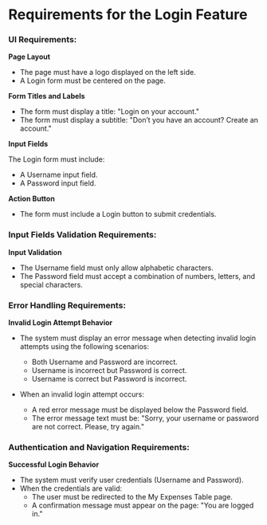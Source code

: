 # Requirements for the Login Feature

### UI Requirements:

**Page Layout**

- The page must have a logo displayed on the left side.
- A Login form must be centered on the page.

**Form Titles and Labels**

- The form must display a title: "Login on your account."
- The form must display a subtitle: "Don’t you have an account? Create an account."

**Input Fields**

The Login form must include:
  - A Username input field.
  - A Password input field.

**Action Button**

  - The form must include a Login button to submit credentials.

### Input Fields Validation Requirements:

**Input Validation**

  - The Username field must only allow alphabetic characters.
  - The Password field must accept a combination of numbers, letters, and special characters.

### Error Handling Requirements:

**Invalid Login Attempt Behavior**

  - The system must display an error message when detecting invalid login attempts using the following scenarios:
    - Both Username and Password are incorrect.
    - Username is incorrect but Password is correct.
    - Username is correct but Password is incorrect.

  - When an invalid login attempt occurs:
    - A red error message must be displayed below the Password field.
    - The error message text must be: "Sorry, your username or password are not correct. Please, try again."

### Authentication and Navigation Requirements:

**Successful Login Behavior**

  - The system must verify user credentials (Username and Password).
  - When the credentials are valid:
    - The user must be redirected to the My Expenses Table page.
    - A confirmation message must appear on the page: "You are logged in."
